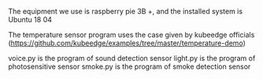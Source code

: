 The equipment we use is raspberry pie 3B +, and the installed system is Ubuntu 18 04


The temperature sensor program uses the case given by kubeedge officials   (https://github.com/kubeedge/examples/tree/master/temperature-demo)

voice.py is the program of sound detection sensor
light.py is the program of photosensitive sensor
smoke.py is the program of smoke detection sensor




